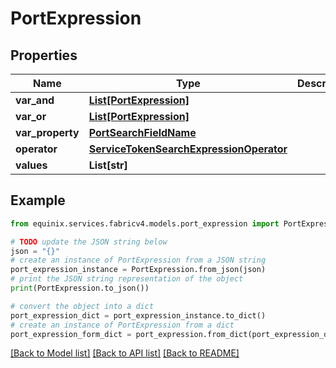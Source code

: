 # PortExpression


## Properties

Name | Type | Description | Notes
------------ | ------------- | ------------- | -------------
**var_and** | [**List[PortExpression]**](PortExpression.md) |  | [optional] 
**var_or** | [**List[PortExpression]**](PortExpression.md) |  | [optional] 
**var_property** | [**PortSearchFieldName**](PortSearchFieldName.md) |  | [optional] 
**operator** | [**ServiceTokenSearchExpressionOperator**](ServiceTokenSearchExpressionOperator.md) |  | [optional] 
**values** | **List[str]** |  | [optional] 

## Example

```python
from equinix.services.fabricv4.models.port_expression import PortExpression

# TODO update the JSON string below
json = "{}"
# create an instance of PortExpression from a JSON string
port_expression_instance = PortExpression.from_json(json)
# print the JSON string representation of the object
print(PortExpression.to_json())

# convert the object into a dict
port_expression_dict = port_expression_instance.to_dict()
# create an instance of PortExpression from a dict
port_expression_form_dict = port_expression.from_dict(port_expression_dict)
```
[[Back to Model list]](../README.md#documentation-for-models) [[Back to API list]](../README.md#documentation-for-api-endpoints) [[Back to README]](../README.md)


